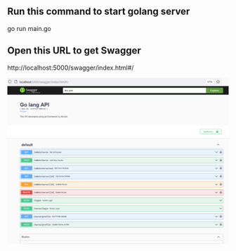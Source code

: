 ## Run this command to start golang server

go run main.go


## Open this URL to get Swagger

http://localhost:5000/swagger/index.html#/

![Screenshot](screenshot.png)
